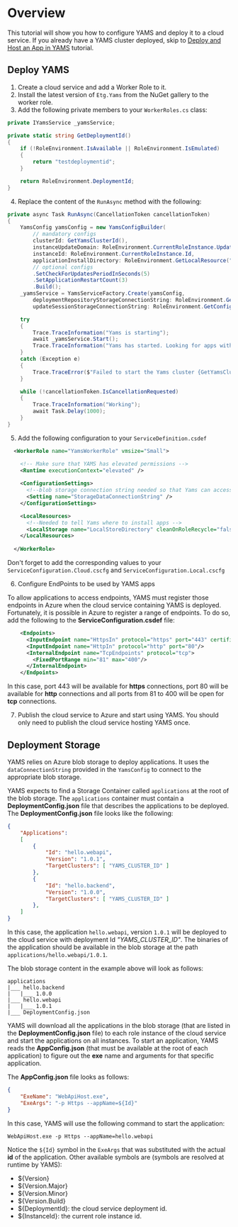 # Overview

This tutorial will show you how to configure YAMS and deploy it to a cloud service. If you already have a YAMS cluster deployed, skip to [Deploy and Host an App in YAMS](Deploy&Host_an_App_in_YAMS.md) tutorial.

## Deploy YAMS
1. Create a cloud service and add a Worker Role to it.
2. Install the latest version of `Etg.Yams` from the NuGet gallery to the worker role.
3. Add the following private members to your `WorkerRoles.cs` class:

```csharp
private IYamsService _yamsService;

private static string GetDeploymentId()
{
    if (!RoleEnvironment.IsAvailable || RoleEnvironment.IsEmulated)
    {
        return "testdeploymentid";
    }

    return RoleEnvironment.DeploymentId;
}
```
4. Replace the content of the `RunAsync` method with the following:

```csharp
private async Task RunAsync(CancellationToken cancellationToken)
{
    YamsConfig yamsConfig = new YamsConfigBuilder(
        // mandatory configs
        clusterId: GetYamsClusterId(),
        instanceUpdateDomain: RoleEnvironment.CurrentRoleInstance.UpdateDomain.ToString(),
        instanceId: RoleEnvironment.CurrentRoleInstance.Id,
        applicationInstallDirectory: RoleEnvironment.GetLocalResource("LocalStoreDirectory").RootPath)
        // optional configs
        .SetCheckForUpdatesPeriodInSeconds(5)
        .SetApplicationRestartCount(3)
        .Build();
    _yamsService = YamsServiceFactory.Create(yamsConfig,
        deploymentRepositoryStorageConnectionString: RoleEnvironment.GetConfigurationSettingValue("StorageDataConnectionString"),
        updateSessionStorageConnectionString: RoleEnvironment.GetConfigurationSettingValue("StorageDataConnectionString"));

    try
    {
        Trace.TraceInformation("Yams is starting");
        await _yamsService.Start();
        Trace.TraceInformation("Yams has started. Looking for apps with clusterId:" + GetYamsClusterId());
    }
    catch (Exception e)
    {
        Trace.TraceError($"Failed to start the Yams cluster {GetYamsClusterId()}", e);
    }

    while (!cancellationToken.IsCancellationRequested)
    {
        Trace.TraceInformation("Working");
        await Task.Delay(1000);
    }
}
```

5. Add the following configuration to your `ServiceDefinition.csdef`

```xml
  <WorkerRole name="YamsWorkerRole" vmsize="Small">

    <!-- Make sure that YAMS has elevated permissions -->
    <Runtime executionContext="elevated" />
    
    <ConfigurationSettings>
      <!--blob storage connection string needed so that Yams can access the deployment storage -->
      <Setting name="StorageDataConnectionString" />
    </ConfigurationSettings>

    <LocalResources>
      <!--Needed to tell Yams where to install apps -->
      <LocalStorage name="LocalStoreDirectory" cleanOnRoleRecycle="false" />
    </LocalResources>
    
  </WorkerRole>
```

Don't forget to add the corresponding values to your `ServiceConfiguration.Cloud.cscfg` and `ServiceConfiguration.Local.cscfg`

6. Configure EndPoints to be used by YAMS apps

To allow applications to access endpoints, YAMS must register those endpoints in Azure when the cloud service containing YAMS is deployed. Fortunately, it is possible in Azure to register a range of endpoints. To do so, add the following to the **ServiceConfiguration.csdef** file:

```xml
    <Endpoints>
      <InputEndpoint name="HttpsIn" protocol="https" port="443" certificate="your-certificate.net"/>
      <InputEndpoint name="HttpIn" protocol="http" port="80"/>
      <InternalEndpoint name="TcpEndpoints" protocol="tcp">
        <FixedPortRange min="81" max="400"/>
      </InternalEndpoint>
    </Endpoints>
```

In this case, port 443 will be available for **https** connections, port 80 will be available for **http** connections and all ports from 81 to 400 will be open for **tcp** connections.

7. Publish the cloud service to Azure and start using YAMS. You should only need to publish the cloud service hosting YAMS once.

## Deployment Storage

YAMS relies on Azure blob storage to deploy applications. It uses the `dataConnectionString` provided in the `YamsConfig` to connect to the appropriate blob storage.

YAMS expects to find a Storage Container called `applications` at the root of the blob storage. The `applications` container must contain a **DeploymentConfig.json** file that describes the applications to be deployed. The **DeploymentConfig.json** file looks like the following:

```json
{
	"Applications":
	[
        {
            "Id": "hello.webapi",
            "Version": "1.0.1",
            "TargetClusters": [ "YAMS_CLUSTER_ID" ]
        },	
		{
            "Id": "hello.backend",
			"Version": "1.0.0",
            "TargetClusters": [ "YAMS_CLUSTER_ID" ]
		},
	]
}
```

In this case, the application `hello.webapi`, version `1.0.1` will be deployed to the cloud service with deployment Id *"YAMS_CLUSTER_ID"*. The binaries of the application should be available in the blob storage at the path `applications/hello.webapi/1.0.1`.

The blob storage content in the example above will look as follows:

```
applications
|___ hello.backend
|   |___ 1.0.0
|___ hello.webapi
|   |___ 1.0.1
|___ DeploymentConfig.json            
```

YAMS will download all the applications in the blob storage (that are listed in the **DeploymentConfig.json** file) to each role instance of the cloud service and start the applications on all instances. To start an application, YAMS reads the **AppConfig.json** (that must be available at the root of each application) to figure out the **exe** name and arguments for that specific application.

The **AppConfig.json** file looks as follows:

```json
{
    "ExeName": "WebApiHost.exe",
    "ExeArgs": "-p Https --appName=${Id}"
}
```

In this case, YAMS will use the following command to start the application:

```
WebApiHost.exe -p Https --appName=hello.webapi
```

Notice the `${Id}` symbol in the `ExeArgs` that was substituted with the actual **id** of the application. Other available symbols are (symbols are resolved at runtime by YAMS):
* ${Version}
* ${Version.Major}
* ${Version.Minor}
* ${Version.Build}
* ${DeploymentId}: the cloud service deployment id.
* ${InstanceId}: the current role instance id.
